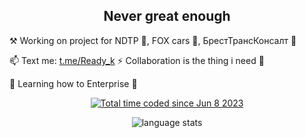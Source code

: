 <!--
[__Open Lecture hall of the Summer Schools (Yandex)__](https://yandex.ru/yaintern/schools/open-lectures)
 -->

<h2 align="center"> Never great enough </h2>

⚒️ Working on project for NDTP 🐔,
FOX cars 🚚,
БрестТрансКонсалт 🚛

📫 Text me: [t.me/Ready_k](https://t.me/Ready_k) ⚡ Collaboration is the thing i need 👯

🌱 Learning how to Enterprise 🏢

<!-- <h2 align="center"> <a href="https://chatbinr.netlify.app/"> ChatBin </a> </h2> -->
<p align=center> <a href="https://wakatime.com/@readyyyk"><img src="https://wakatime.com/badge/user/cf578893-46db-4f69-ba9f-f13dea678bf9.svg" alt="Total time coded since Jun 8 2023" /></a> </p>
<p align=center>
<!--   <img src="https://github-readme-stats.vercel.app/api/pin/?username=readyyyk&repo=chatbin&theme=dark"> <img src="https://github-readme-stats.vercel.app/api/pin/?username=readyyyk&repo=chatbin-server&theme=dark"> --> <img src="https://github-readme-stats-git-masterrstaa-rickstaa.vercel.app/api/top-langs/?username=readyyyk&hide=html&langs_count=4&layout=compact&size_weight=1&count_weight=0.4&theme=dracula" alt="language stats">
</p>
